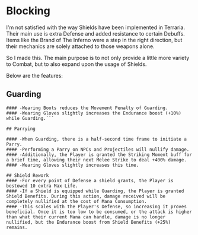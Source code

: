 # Blocking

I'm not satisfied with the way Shields have been implemented in Terraria. Their main use is extra Defense and added resistance to certain Debuffs. Items like the Brand of The Inferno were a step in the right direction, but their mechanics are solely attached to those weapons alone.

So I made this. The main purpose is to not only provide a little more variety to Combat, but to also expand upon the usage of Shields.


Below are the features:

## Guarding

```#### -Hold the Keybind to Guard. During this action, the Player gains a boost in Endurance (+50%), but items cannot be used, and they are slowed down.
#### -Wearing Boots reduces the Movement Penalty of Guarding.
#### -Wearing Gloves slightly increases the Endurance boost (+10%) while Guarding.```

## Parrying

#### -When Guarding, there is a half-second time frame to initiate a Parry.
#### -Performing a Parry on NPCs and Projectiles will nullify damage.
#### -Additionally, the Player is granted the Striking Moment buff for a brief time, allowing their next Melee Strike to deal +400% damage.
#### -Wearing Gloves slightly increases this time.

## Shield Rework
#### -For every point of Defense a shield grants, the Player is bestowed 10 extra Max Life.
#### -If a Shield is equipped while Guarding, the Player is granted Shield Benefits. During this action, damage received will be completely nullified at the cost of Mana Consumption.
#### -This scales with the Player's Defense, so increasing it proves beneficial. Once it is too low to be consumed, or the attack is higher than what their current Mana can handle, damage is no longer nullified, but the Endurance boost from Shield Benefits (+25%) remains.
